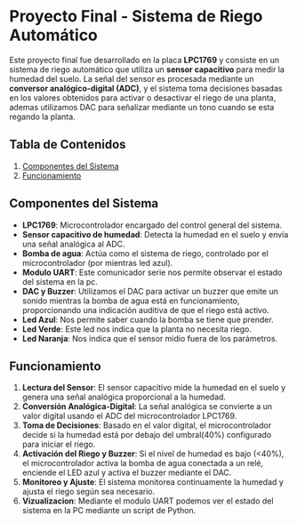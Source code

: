 # Proyecto Final - Sistema de Riego Automático

Este proyecto final fue desarrollado en la placa **LPC1769** y consiste en un sistema de riego automático que utiliza un **sensor capacitivo** para medir la humedad del suelo. La señal del sensor es procesada mediante un **conversor analógico-digital (ADC)**, y el sistema toma decisiones basadas en los valores obtenidos para activar o desactivar el riego de una planta, ademas utilizamos DAC para señalizar mediante un tono cuando se esta regando la planta.

## Tabla de Contenidos
1. [Componentes del Sistema](#componentes-del-sistema)
2. [Funcionamiento](#funcionamiento)




## Componentes del Sistema

- **LPC1769**: Microcontrolador encargado del control general del sistema.
- **Sensor capacitivo de humedad**: Detecta la humedad en el suelo y envía una señal analógica al ADC.
- **Bomba de agua**: Actúa como el sistema de riego, controlado por el microcontrolador (por mientras led azul).
- **Modulo UART**: Este comunicador serie nos permite observar el estado del sistema en la pc.
- **DAC y Buzzer**: Utilizamos el DAC para activar un buzzer que emite un sonido mientras la bomba de agua está en funcionamiento, proporcionando una indicación auditiva de que el riego está activo.
- **Led Azul**: Nos permite saber cuando la bomba se tiene que prender.
- **Led Verde**: Este led nos indica que la planta no necesita riego.
- **Led Naranja**: Nos indica que el sensor midio fuera de los parámetros.

## Funcionamiento

1. **Lectura del Sensor**: El sensor capacitivo mide la humedad en el suelo y genera una señal analógica proporcional a la humedad.
2. **Conversión Analógica-Digital**: La señal analógica se convierte a un valor digital usando el ADC del microcontrolador LPC1769.
3. **Toma de Decisiones**: Basado en el valor digital, el microcontrolador decide si la humedad está por debajo del umbral(40%) configurado para iniciar el riego.
4. **Activación del Riego y Buzzer**: Si el nivel de humedad es bajo (<40%), el microcontrolador activa la bomba de agua conectada a un relé, enciende el LED azul y activa el buzzer mediante el DAC.
5. **Monitoreo y Ajuste**: El sistema monitorea continuamente la humedad y ajusta el riego según sea necesario.
6. **Vizualizacion**: Mediante el modulo UART podemos ver el estado del sistema en la PC mediante un script de Python.
        


